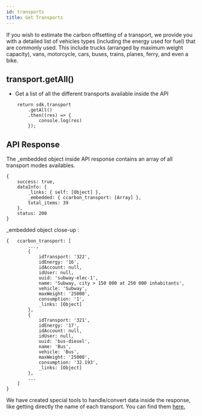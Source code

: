 ```yaml
---
id: transports
title: Get Transports
---
```


If you wish to estimate the carbon offsetting of a transport, we provide you with a detailed list of vehicles types (including the energy used for fuel) that are commonly used. This include trucks (arranged by maximum weight capacity), vans, motorcycle, cars, buses, trains, planes, ferry, and even a bike.

## transport.getAll()
- Get a list of all the different transports available inside the API
```
    return sdk.transport
        .getAll()
        .then((res) => {
            console.log(res)
        });
```
## API Response
The _embedded object inside API response contains an array of all transport modes availables.
```
{
    success: true,
    dataInfo: {
        _links: { self: [Object] },
        _embedded: { ccarbon_transport: [Array] },
        total_items: 39
    },
    status: 200
}   
```
 _embedded object close-up :
```
{   ccarbon_transport: [
        ...,
        {
            idTransport: '322',
            idEnergy: '16',
            idAccount: null,
            idUser: null,
            uuid: 'subway-elec-1',
            name: 'Subway, city > 150 000 at 250 000 inhabitants',
            vehicle: 'Subway',
            maxWeight: '25000',
            consumption: '1',
            _links: [Object]
        },
        {
            idTransport: '321',
            idEnergy: '17',
            idAccount: null,
            idUser: null,
            uuid: 'bus-diesel',
            name: 'Bus',
            vehicle: 'Bus',
            maxWeight: '25000',
            consumption: '32.193',
            _links: [Object]
        },
        ...
    ]
}   
```
We have created special tools to handle/convert data inside the response, like getting directly the name of each transport. You can find them [here.](tools#getidlist)